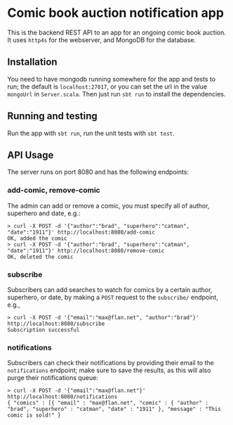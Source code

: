# Comic book auction notification app
This is the backend REST API to an app for an ongoing comic book auction. It uses `http4s` for the webserver, and MongoDB for the database.


## Installation

You need to have mongodb running somewhere for the app and tests to run; the default is `localhost:27017`, or you can set the url in the value `mongoUrl` in `Server.scala`. Then just run `sbt run` to install the dependencies.

## Running and testing
Run the app with `sbt run`, run the unit tests with `sbt test`.

## API Usage
The server runs on port 8080 and has the following endpoints:
### add-comic, remove-comic
The admin can add or remove a comic, you must specify all of author, superhero and date, e.g.:

    > curl -X POST -d '{"author":"brad", "superhero":"catman", "date":"1911"}' http://localhost:8080/add-comic
    OK, added the comic
    > curl -X POST -d '{"author":"brad", "superhero":"catman", "date":"1911"}' http://localhost:8080/remove-comic
    OK, deleted the comic

### subscribe
Subscribers can add searches to watch for comics by a certain author, superhero, or date, by making a `POST` request to the `subscribe/` endpoint, e.g.,

    > curl -X POST -d '{"email":"max@flan.net", "author":"brad"}' http://localhost:8080/subscribe
    Subscription successful

### notifications
Subscribers can check their notifications by providing their email to the `notifications` endpoint; make sure to save the results, as this will also purge their notifications queue:

    > curl -X POST -d '{"email":"max@flan.net"}' http://localhost:8080/notifications
    { "comics" : [{ "email" : "max@flan.net", "comic" : { "author" : "brad", "superhero" : "catman", "date" : "1911" }, "message" : "This comic is sold!" }

